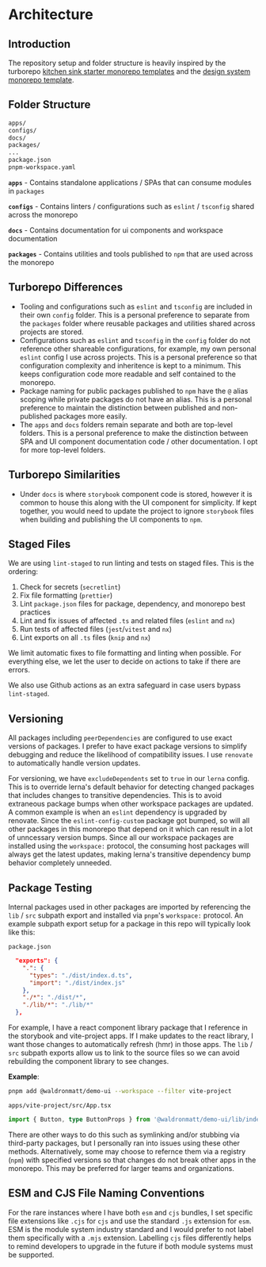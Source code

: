 # Architecture

## Introduction

The repository setup and folder structure is heavily inspired by the turborepo [kitchen sink starter monorepo templates](https://github.com/vercel/turbo/tree/main/examples/kitchen-sink) and the [design system monorepo template](https://github.com/vercel/turbo/tree/main/examples/design-system).

## Folder Structure

```bash
apps/
configs/
docs/
packages/
...
package.json
pnpm-workspace.yaml
```

**`apps`** - Contains standalone applications / SPAs that can consume modules in `packages`

**`configs`** - Contains linters / configurations such as `eslint` / `tsconfig` shared across the monorepo

**`docs`** - Contains documentation for ui components and workspace documentation

**`packages`** - Contains utilities and tools published to `npm` that are used across the monorepo

## Turborepo Differences

- Tooling and configurations such as `eslint` and `tsconfig` are included in their own `config` folder. This is a personal preference to separate from the `packages` folder where reusable packages and utilities shared across projects are stored.
- Configurations such as `eslint` and `tsconfig` in the `config` folder do not reference other shareable configurations, for example, my own personal `eslint` config I use across projects. This is a personal preference so that configuration complexity and inheritence is kept to a minimum. This keeps configuration code more readable and self contained to the monorepo.
- Package naming for public packages published to `npm` have the `@` alias scoping while private packages do not have an alias. This is a personal preference to maintain the distinction between published and non-published packages more easily.
- The `apps` and `docs` folders remain separate and both are top-level folders. This is a personal preference to make the distinction between SPA and UI component documentation code / other documentation. I opt for more top-level folders.

## Turborepo Similarities

- Under `docs` is where `storybook` component code is stored, however it is common to house this along with the UI component for simplicity. If kept together, you would need to update the project to ignore `storybook` files when building and publishing the UI components to `npm`.

## Staged Files

We are using `lint-staged` to run linting and tests on staged files. This is the ordering:

1. Check for secrets (`secretlint`)
2. Fix file formatting (`prettier`)
3. Lint `package.json` files for package, dependency, and monorepo best practices
4. Lint and fix issues of affected `.ts` and related files (`eslint` and `nx`)
5. Run tests of affected files (`jest`/`vitest` and `nx`)
6. Lint exports on all `.ts` files (`knip` and `nx`)

We limit automatic fixes to file formatting and linting when possible. For everything else, we let the user to decide on actions to take if there are errors.

We also use Github actions as an extra safeguard in case users bypass `lint-staged`.

## Versioning

All packages including `peerDependencies` are configured to use exact versions of packages. I prefer to have exact package versions to simplify debugging and reduce the likelihood of compatibility issues. I use `renovate` to automatically handle version updates.

For versioning, we have `excludeDependents` set to `true` in our `lerna` config. This is to override lerna's default behavior for detecting changed packages that includes changes to transitive dependencies. This is to avoid extraneous package bumps when other workspace packages are updated. A common example is when an `eslint` dependency is upgraded by renovate. Since the `eslint-config-custom` package got bumped, so will all other packages in this monorepo that depend on it which can result in a lot of unncessary version bumps. Since all our workspace packages are installed using the `workspace:` protocol, the consuming host packages will always get the latest updates, making lerna's transitive dependency bump behavior completely unneeded.

## Package Testing

Internal packages used in other packages are imported by referencing the `lib` / `src` subpath export and installed via `pnpm`'s `workspace:` protocol. An example subpath export setup for a package in this repo will typically look like this:

`package.json`

```json
  "exports": {
    ".": {
      "types": "./dist/index.d.ts",
      "import": "./dist/index.js"
    },
    "./*": "./dist/*",
    "./lib/*": "./lib/*"
  },
```

For example, I have a react component library package that I reference in the storybook and vite-project apps. If I make updates to the react library, I want those changes to automatically refresh (hmr) in those apps. The `lib` / `src` subpath exports allow us to link to the source files so we can avoid rebuilding the component library to see changes.

**Example**:

```bash
pnpm add @waldronmatt/demo-ui --workspace --filter vite-project
```

`apps/vite-project/src/App.tsx`

```ts
import { Button, type ButtonProps } from '@waldronmatt/demo-ui/lib/index.js';
```

There are other ways to do this such as symlinking and/or stubbing via third-party packages, but I personally ran into issues using these other methods. Alternatively, some may choose to refernce them via a registry (`npm`) with specified versions so that changes do not break other apps in the monorepo. This may be preferred for larger teams and organizations.

## ESM and CJS File Naming Conventions

For the rare instances where I have both `esm` and `cjs` bundles, I set specific file extensions like `.cjs` for `cjs` and use the standard `.js` extension for `esm`. ESM is the module system industry standard and I would prefer to not label them specifically with a `.mjs` extension. Labelling `cjs` files differently helps to remind developers to upgrade in the future if both module systems must be supported.
